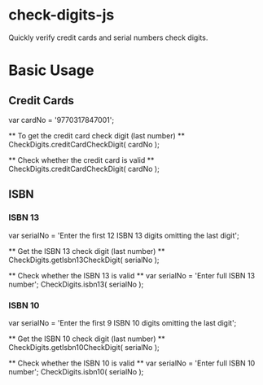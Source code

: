 # check-digits-js
Quickly verify credit cards and serial numbers check digits.

# Basic Usage

## Credit Cards
var cardNo = '9770317847001';

** To get the credit card check digit (last number) **
CheckDigits.creditCardCheckDigit( cardNo );

** Check whether the credit card is valid **
CheckDigits.creditCardCheckDigit( cardNo );

## ISBN

### ISBN 13
var serialNo  = 'Enter the first 12 ISBN 13 digits omitting the last digit';

** Get the ISBN 13 check digit (last number) **
CheckDigits.getIsbn13CheckDigit( serialNo );

** Check whether the ISBN 13 is valid **
var serialNo = 'Enter full ISBN 13 number';
CheckDigits.isbn13( serialNo );

### ISBN 10
var serialNo  = 'Enter the first 9 ISBN 10 digits omitting the last digit';

** Get the ISBN 10 check digit (last number) **
CheckDigits.getIsbn10CheckDigit( serialNo );

** Check whether the ISBN 10 is valid **
var serialNo = 'Enter full ISBN 10 number';
CheckDigits.isbn10( serialNo );
